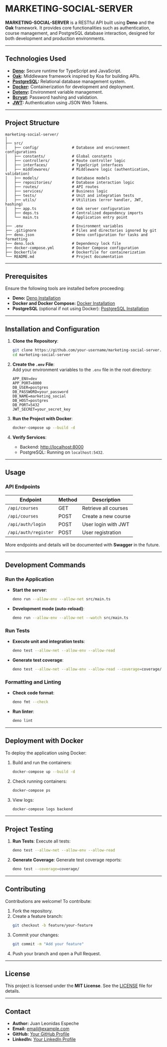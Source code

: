 # MARKETING-SOCIAL-SERVER

**MARKETING-SOCIAL-SERVER** is a RESTful API built using **Deno** and the
**Oak** framework. It provides core functionalities such as authentication,
course management, and PostgreSQL database interaction, designed for both
development and production environments.

---

## Technologies Used

- **[Deno](https://deno.land/):** Secure runtime for TypeScript and JavaScript.
- **[Oak](https://deno.land/x/oak):** Middleware framework inspired by Koa for
  building APIs.
- **[PostgreSQL](https://www.postgresql.org/):** Relational database management
  system.
- **[Docker](https://www.docker.com/):** Containerization for development and
  deployment.
- **[Dotenv](https://deno.land/x/dotenv):** Environment variable management.
- **[Bcrypt](https://deno.land/x/bcrypt):** Password hashing and validation.
- **[JWT](https://deno.land/x/djwt):** Authentication using JSON Web Tokens.

---

## Project Structure

```
marketing-social-server/
│
├── src/
│   ├── config/               # Database and environment configurations
│   ├── constants/            # Global constants
│   ├── controllers/          # Route controller logic
│   ├── interfaces/           # TypeScript interfaces
│   ├── middlewares/          # Middleware logic (authentication, validation)
│   ├── models/               # Database models
│   ├── repositories/         # Database interaction logic
│   ├── routes/               # API routes
│   ├── services/             # Business logic
│   ├── tests/                # Unit and integration tests
│   ├── utils/                # Utilities (error handler, JWT, hashing)
│   ├── app.ts                # Oak server configuration
│   ├── deps.ts               # Centralized dependency imports
│   └── main.ts               # Application entry point
│
├── .env                      # Environment variables
├── .gitignore                # Files and directories ignored by git
├── deno.json                 # Deno configuration for tasks and formatting
├── deno.lock                 # Dependency lock file
├── docker-compose.yml        # Docker Compose configuration
├── Dockerfile                # Dockerfile for containerization
└── README.md                 # Project documentation
```

---

## Prerequisites

Ensure the following tools are installed before proceeding:

- **Deno:** [Deno Installation](https://deno.land/#installation)
- **Docker and Docker Compose:**
  [Docker Installation](https://docs.docker.com/get-docker/)
- **PostgreSQL** (optional if not using Docker):
  [PostgreSQL Installation](https://www.postgresql.org/download/)

---

## Installation and Configuration

1. **Clone the Repository**:
   ```bash
   git clone https://github.com/your-username/marketing-social-server.git
   cd marketing-social-server
   ```

2. **Create the `.env` File**:\
   Add your environment variables to the `.env` file in the root directory:
   ```plaintext
   APP_ENV=dev
   APP_PORT=8000
   DB_USER=postgres
   DB_PASSWORD=your_password
   DB_NAME=marketing_social
   DB_HOST=postgres
   DB_PORT=5432
   JWT_SECRET=your_secret_key
   ```

3. **Run the Project with Docker**:
   ```bash
   docker-compose up --build -d
   ```

4. **Verify Services**:
   - Backend: [http://localhost:8000](http://localhost:8000)
   - PostgreSQL: Running on `localhost:5432`.

---

## Usage

### API Endpoints

| Endpoint             | Method | Description          |
| -------------------- | ------ | -------------------- |
| `/api/courses`       | GET    | Retrieve all courses |
| `/api/courses`       | POST   | Create a new course  |
| `/api/auth/login`    | POST   | User login with JWT  |
| `/api/auth/register` | POST   | User registration    |

More endpoints and details will be documented with **Swagger** in the future.

---

## Development Commands

### Run the Application

- **Start the server**:
  ```bash
  deno run --allow-env --allow-net src/main.ts
  ```

- **Development mode (auto-reload)**:
  ```bash
  deno run --allow-env --allow-net --watch src/main.ts
  ```

### Run Tests

- **Execute unit and integration tests**:
  ```bash
  deno test --allow-net --allow-env --allow-read
  ```

- **Generate test coverage**:
  ```bash
  deno test --allow-net --allow-env --allow-read --coverage=coverage/
  ```

### Formatting and Linting

- **Check code format**:
  ```bash
  deno fmt --check
  ```

- **Run linter**:
  ```bash
  deno lint
  ```

---

## Deployment with Docker

To deploy the application using Docker:

1. Build and run the containers:
   ```bash
   docker-compose up --build -d
   ```

2. Check running containers:
   ```bash
   docker-compose ps
   ```

3. View logs:
   ```bash
   docker-compose logs backend
   ```

---

## Project Testing

1. **Run Tests**: Execute all tests:
   ```bash
   deno test --allow-net --allow-env --allow-read
   ```

2. **Generate Coverage**: Generate test coverage reports:
   ```bash
   deno test --coverage=coverage/
   ```

---

## Contributing

Contributions are welcome! To contribute:

1. Fork the repository.
2. Create a feature branch:
   ```bash
   git checkout -b feature/your-feature
   ```
3. Commit your changes:
   ```bash
   git commit -m "Add your feature"
   ```
4. Push your branch and open a Pull Request.

---

## License

This project is licensed under the **MIT License**. See the [LICENSE](LICENSE)
file for details.

---

## Contact

- **Author:** Juan Leonidas Espeche
- **Email:** email@example.com
- **GitHub:** [Your GitHub Profile](https://github.com/your-username)
- **LinkedIn:** [Your LinkedIn Profile](https://linkedin.com/in/your-profile)
